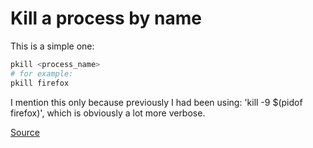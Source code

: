 # Kill a process by name

This is a simple one:

```bash
pkill <process_name>
# for example:
pkill firefox
```

I mention this only because previously I had been using: 'kill -9 $(pidof firefox)', which is obviously a lot more verbose.

[Source](http://man.he.net/?topic=pkill&section=all)
